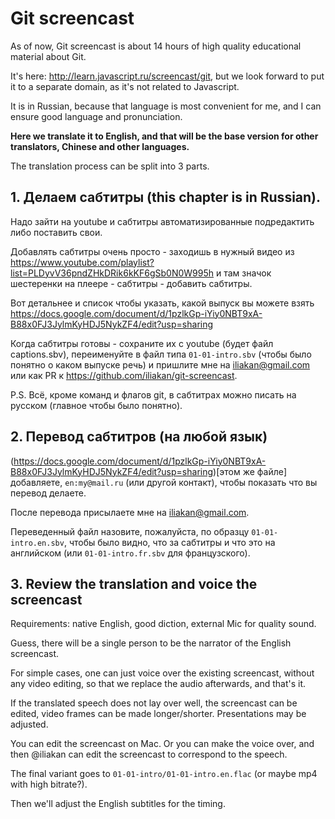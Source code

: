# Git screencast

As of now, Git screencast is about 14 hours of high quality educational material about Git.

It's here: http://learn.javascript.ru/screencast/git, but we look forward to put it to a separate domain, as it's not related to Javascript.

It is in Russian, because that language is most convenient for me, and I can ensure good language and pronunciation.

**Here we translate it to English, and that will be the base version for other translators, Chinese and other languages.**

The translation process can be split into 3 parts.

## 1. Делаем сабтитры (this chapter is in Russian).


Надо зайти на youtube и сабтитры автоматизированные подредактить либо поставить свои.

Добавлять сабтитры очень просто - заходишь в нужный видео из
<https://www.youtube.com/playlist?list=PLDyvV36pndZHkDRik6kKF6gSb0N0W995h>
и там значок шестеренки на плеере - сабтитры - добавить сабтитры.

Вот детальнее и список чтобы указать, какой выпуск вы можете взять
<https://docs.google.com/document/d/1pzlkGp-iYiy0NBT9xA-B88x0FJ3JylmKyHDJ5NykZF4/edit?usp=sharing>

Когда сабтитры готовы - сохраните их с youtube (будет файл captions.sbv), переименуйте в файл типа `01-01-intro.sbv` (чтобы было понятно о каком выпуске речь) и пришлите мне на iliakan@gmail.com или как PR к https://github.com/iliakan/git-screencast.

P.S. Всё, кроме команд и флагов git, в сабтитрах можно писать на русском (главное чтобы было понятно).

## 2. Перевод сабтитров (на любой язык)

 (https://docs.google.com/document/d/1pzlkGp-iYiy0NBT9xA-B88x0FJ3JylmKyHDJ5NykZF4/edit?usp=sharing)[этом же файле] добавляете, `en:my@mail.ru` (или другой контакт), чтобы показать что вы перевод делаете.

После перевода присылаете мне на iliakan@gmail.com.

Переведенный файл назовите, пожалуйста, по образцу `01-01-intro.en.sbv`, чтобы было видно, что за сабтитры и что это на английском (или `01-01-intro.fr.sbv` для французского).


## 3. Review the translation and voice the screencast

Requirements: native English, good diction, external Mic for quality sound.

Guess, there will be a single person to be the narrator of the English screencast.

For simple cases, one can just voice over the existing screencast, without any video editing,
so that we replace the audio afterwards, and that's it.

If the translated speech does not lay over well, the screencast can be edited, video frames can be made longer/shorter. Presentations may be adjusted.

You can edit the screencast on Mac. Or you can make the voice over, and then @iliakan can edit the screencast to correspond to the speech.

The final variant goes to `01-01-intro/01-01-intro.en.flac` (or maybe mp4 with high bitrate?).

Then we'll adjust the English subtitles for the timing.
